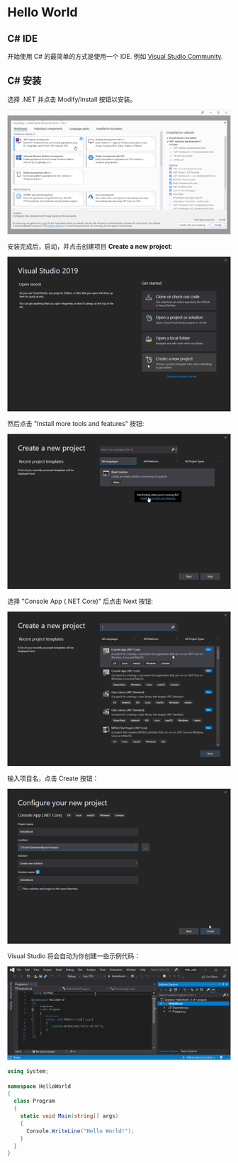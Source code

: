 # Hello World

## C# IDE

开始使用 C# 的最简单的方式是使用一个 IDE. 例如 [Visual Studio Community](https://visualstudio.microsoft.com/vs/community/).





## C# 安装

选择 .NET 并点击 Modify/Install 按钮以安装。

![img](assets/Workload.png)

安装完成后，启动，并点击创建项目 **Create a new project**:

![img](assets/Newproject.png)

然后点击 "Install more tools and features" 按钮:

![img](assets/Newproject2.png)

选择 "Console App (.NET Core)" 后点击 Next 按钮:

![img](assets/Consoleapp.png)

输入项目名，点击 Create 按钮：

![img](assets/saveas.png)

Visual Studio 将会自动为你创建一些示例代码：

![img](assets/Program.png)

```c#
using System;

namespace HelloWorld
{
  class Program
  {
    static void Main(string[] args)
    {
      Console.WriteLine("Hello World!");    
    }
  }
}
```

